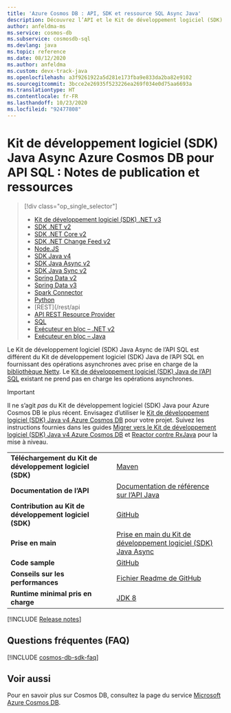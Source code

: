 ```yaml
---
title: 'Azure Cosmos DB : API, SDK et ressource SQL Async Java'
description: Découvrez l’API et le Kit de développement logiciel (SDK) Java Async SQL, notamment les dates de lancement, les dates de suppression et les modifications apportées entre chaque version du Kit de développement logiciel (SDK) Java Async SQL d’Azure Cosmos DB.
author: anfeldma-ms
ms.service: cosmos-db
ms.subservice: cosmosdb-sql
ms.devlang: java
ms.topic: reference
ms.date: 08/12/2020
ms.author: anfeldma
ms.custom: devx-track-java
ms.openlocfilehash: a3f9261922a5d281e173fba9e833da2ba82e9102
ms.sourcegitcommit: 3bcce2e26935f523226ea269f034e0d75aa6693a
ms.translationtype: HT
ms.contentlocale: fr-FR
ms.lasthandoff: 10/23/2020
ms.locfileid: "92477808"
---
```

# <a name="azure-cosmos-db-async-java-sdk-for-sql-api-release-notes-and-resources"></a>Kit de développement logiciel (SDK) Java Async Azure Cosmos DB pour API SQL : Notes de publication et ressources
> [!div class="op_single_selector"]
> * [Kit de développement logiciel (SDK) .NET v3](sql-api-sdk-dotnet-standard.md)
> * [SDK .NET v2](sql-api-sdk-dotnet.md)
> * [SDK .NET Core v2](sql-api-sdk-dotnet-core.md)
> * [SDK .NET Change Feed v2](sql-api-sdk-dotnet-changefeed.md)
> * [Node.JS](sql-api-sdk-node.md)
> * [SDK Java v4](sql-api-sdk-java-v4.md)
> * [SDK Java Async v2](sql-api-sdk-async-java.md)
> * [SDK Java Sync v2](sql-api-sdk-java.md)
> * [Spring Data v2](sql-api-sdk-java-spring-v2.md)
> * [Spring Data v3](sql-api-sdk-java-spring-v3.md)
> * [Spark Connector](sql-api-sdk-java-spark.md)
> * [Python](sql-api-sdk-python.md)
> * [REST](/rest/api
> * [API REST Resource Provider](/azure/azure-resource-manager/management/azure-services-resource-providers)
> * [SQL](sql-api-query-reference.md)
> * [Exécuteur en bloc – .NET v2](sql-api-sdk-bulk-executor-dot-net.md)
> * [Exécuteur en bloc – Java](sql-api-sdk-bulk-executor-java.md)

Le Kit de développement logiciel (SDK) Java Async de l’API SQL est différent du Kit de développement logiciel (SDK) Java de l’API SQL en fournissant des opérations asynchrones avec prise en charge de la [bibliothèque Netty](https://netty.io/). Le [Kit de développement logiciel (SDK) Java de l’API SQL](sql-api-sdk-java.md) existant ne prend pas en charge les opérations asynchrones. 

> [!IMPORTANT]  
> Il ne s’agit *pas* du Kit de développement logiciel (SDK) Java pour Azure Cosmos DB le plus récent. Envisagez d’utiliser le [Kit de développement logiciel (SDK) Java v4 Azure Cosmos DB](sql-api-sdk-java-v4.md) pour votre projet. Suivez les instructions fournies dans les guides [Migrer vers le Kit de développement logiciel (SDK) Java v4 Azure Cosmos DB](migrate-java-v4-sdk.md) et [Reactor contre RxJava](https://github.com/Azure-Samples/azure-cosmos-java-sql-api-samples/blob/master/reactor-rxjava-guide.md) pour la mise à niveau. 
>

| |  |
|---|---|
| **Téléchargement du Kit de développement logiciel (SDK)** | [Maven](https://mvnrepository.com/artifact/com.microsoft.azure/azure-cosmosdb) |
|**Documentation de l’API** |[Documentation de référence sur l’API Java](/java/api/com.microsoft.azure.cosmosdb.rx.asyncdocumentclient?preserve-view=true&view=azure-java-stable) | 
|**Contribution au Kit de développement logiciel (SDK)** | [GitHub](https://github.com/Azure/azure-cosmosdb-java) | 
|**Prise en main** | [Prise en main du Kit de développement logiciel (SDK) Java Async](https://github.com/Azure-Samples/azure-cosmos-db-sql-api-async-java-getting-started) | 
|**Code sample** | [GitHub](https://github.com/Azure/azure-cosmosdb-java#usage-code-sample)| 
| **Conseils sur les performances**| [Fichier Readme de GitHub](https://github.com/Azure/azure-cosmosdb-java#guide-for-prod)| 
| **Runtime minimal pris en charge**|[JDK 8](/java/azure/jdk/?view=azure-java-stable&preserve-view=true) | 

[!INCLUDE [Release notes](~/azure-cosmosdb-java-v2/changelog/README.md)]
## <a name="faq"></a>Questions fréquentes (FAQ)
[!INCLUDE [cosmos-db-sdk-faq](../../includes/cosmos-db-sdk-faq.md)]

## <a name="see-also"></a>Voir aussi
Pour en savoir plus sur Cosmos DB, consultez la page du service [Microsoft Azure Cosmos DB](https://azure.microsoft.com/services/cosmos-db/).